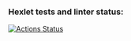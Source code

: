 ### Hexlet tests and linter status:
[![Actions Status](https://github.com/ShvetsovYura/python-project-49/workflows/hexlet-check/badge.svg)](https://github.com/ShvetsovYura/python-project-49/actions)